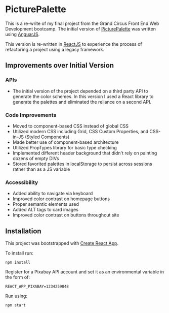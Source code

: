 # PicturePalette 

This is a re-write of my final project from the Grand Circus Front End Web Development bootcamp. The initial version of [PicturePalette](https://github.com/bobmatyas/gc-final-project) was written using [AnguarJS](https://www.angularjs.org). 

This version is re-written in [ReactJS](https://www.reactjs.org) to experience the process of refactoring a project using a legacy framework.


## Improvements over Initial Version

### APIs

- The initial version of the project depended on a third party API to generate the color schemes. In this version I used a React library to generate the palettes and eliminated the reliance on a second API. 

### Code Improvements 

- Moved to component-based CSS instead of global CSS
- Utilized modern CSS including Grid, CSS Custom Properties, and CSS-in-JS (Styled Components)
- Made better use of component-based architecture
- Utilized PropTypes library for basic type checking
- Implemented different header background that didn't rely on painting dozens of empty DIVs
- Stored favorited palettes in localStorage to persist across sessions rather than as a JS variable

### Accessibility

- Added ability to navigate via keyboard
- Improved color contrast on homepage buttons
- Proper semantic elements used 
- Added ALT tags to card images
- Improved color contrast on buttons throughout site


## Installation

This project was bootstrapped with [Create React App](https://github.com/facebook/create-react-app).

To install run:

`npm install`

Register for a Pixabay API account and set it as an environmental variable in the form of:

`REACT_APP_PIXABAY=1234259848`

Run using:

`npm start`

